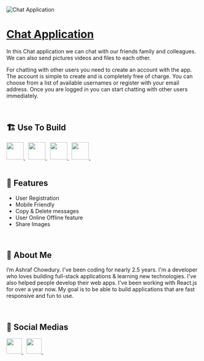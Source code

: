 
<img src="https://firebasestorage.googleapis.com/v0/b/store-images-ad405.appspot.com/o/Groudfp%20188.png?alt=media&token=70ad9563-acfa-4cc9-b8be-3034416b6457" alt="Chat Application" />

<a href="chat-application-steel.vercel.app" target="_blank">
<h1 align="left">Chat Application</h1>
</a>


<p align="left">In this Chat application we can chat with our friends family and colleagues. We can also send pictures videos and files to each other.

For chatting with other users you need to create an account with the app. The account is simple to create and is completely free of charge. You can choose from a list of available usernames or register with your email address. Once you are logged in you can start chatting with other users immediately.</p>

<br />


<h2 align="left">🏗️ Use To Build</h2>
<div align="left">

<a href="https://github.com/" target="_blank">
<img
  src="https://raw.githubusercontent.com/danielcranney/readme-generator/main/public/icons/skills/javascript-colored.svg"
  width="45px"
/>
</a>&nbsp

<a href="https://github.com/" target="_blank">
<img
  src="https://raw.githubusercontent.com/danielcranney/readme-generator/main/public/icons/skills/react-colored.svg"
  width="45px"
/>
</a>&nbsp

<a href="https://github.com/" target="_blank">
<img
  src="https://raw.githubusercontent.com/danielcranney/readme-generator/main/public/icons/skills/sass-colored.svg"
  width="45px"
/>
</a>&nbsp

<a href="https://github.com/" target="_blank">
<img
  src="https://raw.githubusercontent.com/danielcranney/readme-generator/main/public/icons/skills/firebase-colored.svg"
  width="45px"
/>
</a>&nbsp

</div>

<br />


<h2 align="left">🚀 Features</h2>
<ul align="left">
<li>User Registration</li><li>Mobile Friendly</li><li>Copy & Delete messages</li><li>User Online Offline feature</li><li>Share Images</li>
</ul>

<br />


<h2 align="left">👦 About Me</h2>
<p align="left">I’m Ashraf Chowdury.
I've been coding for nearly 2.5 years. I'm a developer who loves building full-stack applications & learning new technologies. I've also helped people develop their web apps. I've been working with React.js for over a year now. My goal is to be able to build applications that are fast responsive and fun to use.</p>

<br />


<h2 align="left">🔗 Social Medias</h2>
<div align="left">

<a href="https://twitter.com/Ashraf_365 " target="_blank">
<img
  src="https://img.icons8.com/color/144/twitter"
  width="40px"
/>
</a>&nbsp

<a href="https://www.linkedin.com/in/ashrafchowdury/ " target="_blank">
<img
  src="https://img.icons8.com/color/144/linkedin"
  width="40px"
/>
</a>&nbsp

